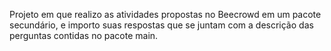Projeto em que realizo as atividades propostas no Beecrowd em  um pacote secundário, e importo suas respostas que se juntam com a descrição das perguntas contidas no pacote main.
